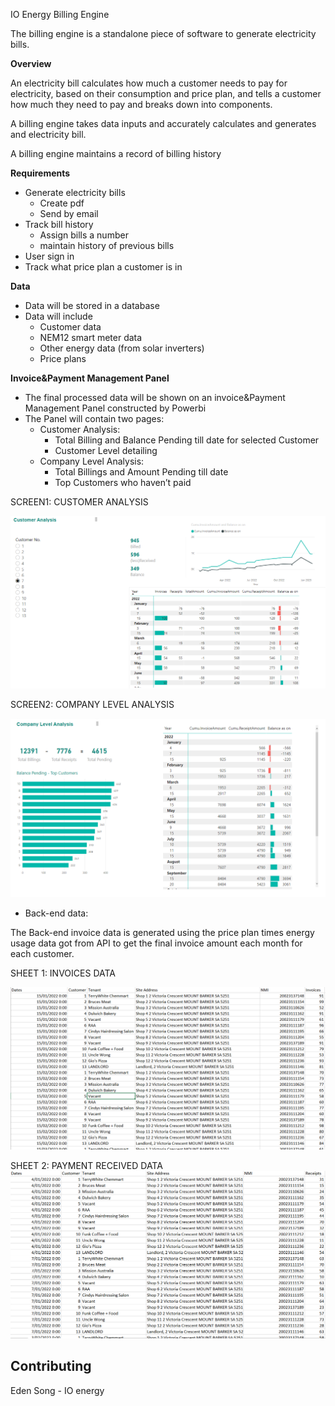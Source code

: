 IO Energy Billing Engine

The billing engine is a standalone piece of software to generate electricity bills.

**Overview**

An electricity bill calculates how much a customer needs to pay for electricity, based on their consumption and price plan, and tells a customer how much they need to pay and breaks down into components.

A billing engine takes data inputs and accurately calculates and generates and electricity bill.

A billing engine maintains a record of billing history

**Requirements**

- Generate electricity bills
    - Create pdf
    - Send by email
- Track bill history
    - Assign bills a number
    - maintain history of previous bills
- User sign in
- Track what price plan a customer is in

**Data**

- Data will be stored in a database
- Data will include
    - Customer data
    - NEM12 smart meter data
    - Other energy data (from solar inverters)
    - Price plans

**Invoice&Payment Management Panel**

- The final processed data will be shown on an invoice&Payment Management Panel constructed by Powerbi
- The Panel will contain two pages:
    - Customer Analysis:
        - Total Billing and Balance Pending till date for selected Customer
        - Customer Level detailing
    - Company Level Analysis:
        - Total Billings and Amount Pending till date
        - Top Customers who haven’t paid

SCREEN1: CUSTOMER ANALYSIS

![SCREEN1.PNG](https://github.com/jiantaos/IO-energy-Billing-engine/blob/main/PowerBI/SCREEN1.PNG)

SCREEN2: COMPANY LEVEL ANALYSIS

![SCREEN2.PNG](https://github.com/jiantaos/IO-energy-Billing-engine/blob/main/PowerBI/SCREEN2.PNG)

- Back-end data:

The Back-end invoice data is generated using the price plan times energy usage data got from API to get the final invoice amount each month for each customer. 

SHEET 1: INVOICES DATA

![INOVICE DATA.PNG](https://github.com/jiantaos/IO-energy-Billing-engine/blob/main/PowerBI/INOVICE%20DATA.PNG)

SHEET 2: PAYMENT RECEIVED DATA 
![PAYMENT DATA.PNG](https://github.com/jiantaos/IO-energy-Billing-engine/blob/main/PowerBI/PAYMENT%20RECEIVED%20DATA.PNG)



Contributing
----------

Eden Song - IO energy

